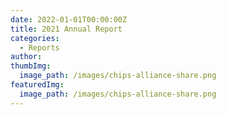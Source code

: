 ```yaml
---
date: 2022-01-01T00:00:00Z
title: 2021 Annual Report
categories:
  - Reports
author: 
thumbImg:
  image_path: /images/chips-alliance-share.png
featuredImg:
  image_path: /images/chips-alliance-share.png
---
```


